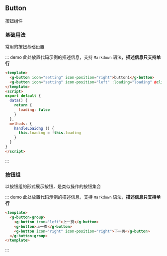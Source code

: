 ## Button

按钮组件

### 基础用法

常用的按钮基础设置

::: demo 此处放置代码示例的描述信息，支持 `Markdown` 语法，**描述信息只支持单行**
```html
<template>
  <g-button icon="setting" icon-position="right">button1</g-button>
  <g-button icon="setting" icon-position="left" :loading="loading" @click="handleLoaidng">button2</g-button>
</template>
<script>
export default {
  data() {
    return {
      loading: false
    }
  },
  methods: {
    handleLoaidng () {
      this.loading = !this.loading
    }
  }
}
</script>
```
:::

### 按钮组

以按钮组的形式展示按钮，是类似操作的按钮集合

::: demo 此处放置代码示例的描述信息，支持 `Markdown` 语法，**描述信息只支持单行**
```html
<template>
  <g-button-group>
    <g-button icon="left">上一页</g-button>
    <g-button>上一页</g-button>
    <g-button icon="right" icon-position="right">下一页</g-button>
  </g-button-group>
</template>
```
:::